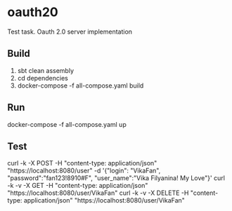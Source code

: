 # oauth20
Test task. Oauth 2.0 server implementation
## Build
1. sbt clean assembly
2. cd dependencies
3. docker-compose -f all-compose.yaml build
## Run
docker-compose -f all-compose.yaml up
## Test
curl -k -X POST -H "content-type: application/json" "https://localhost:8080/user" -d '{"login": "VikaFan", "password":"fan123!8910#F", "user_name":"Vika Filyanina! My Love"}'
curl -k -v -X GET -H "content-type: application/json" "https://localhost:8080/user/VikaFan"
curl -k -v -X DELETE -H "content-type: application/json" "https://localhost:8080/user/VikaFan"


